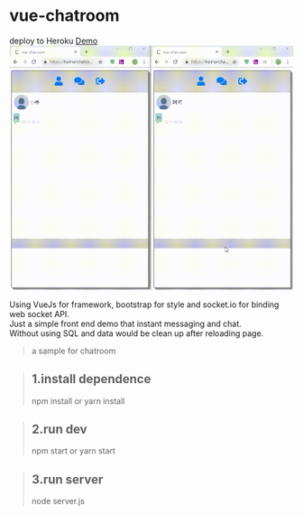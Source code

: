 # vue-chatroom

deploy to Heroku
[Demo](https://heimerchatroom.herokuapp.com/#/)
![image](https://github.com/sink808/vue-chatroom/blob/master/demo.gif)

Using VueJs for framework, bootstrap for style and socket.io for binding web socket API.<br />
Just a simple front end demo that instant messaging and chat.<br />
Without using SQL and data would be clean up after reloading page.<br />


> a sample for chatroom

> ## 1.install dependence
> npm install
> or
> yarn install

> ## 2.run dev
> npm start
> or
> yarn start

> ## 3.run server
> node server.js



